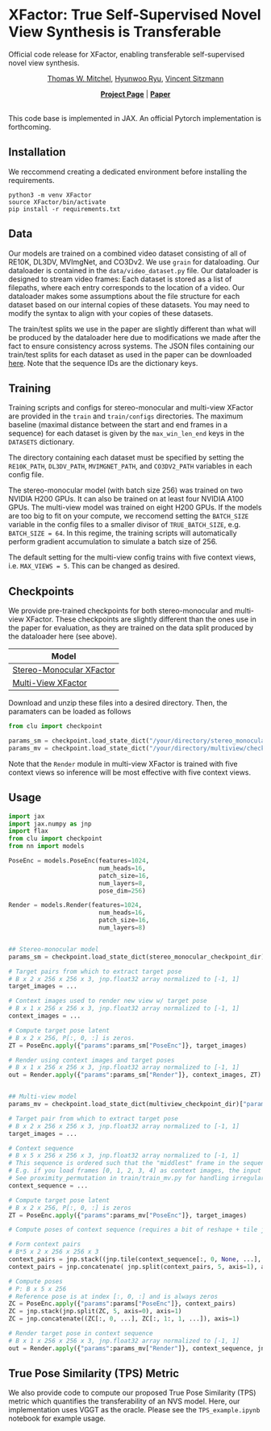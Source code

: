 # XFactor: True Self-Supervised Novel View Synthesis is Transferable 
Official code release for XFactor, enabling transferable self-supervised novel view synthesis.


<p align="center">  
    <a href="https://www.mitchel.computer/">Thomas W. Mitchel</a>,
    <a href="https://sites.google.com/view/hyunwooryu">Hyunwoo Ryu</a>,
    <a href="https://www.vincentsitzmann.com/">Vincent Sitzmann</a>
</p>


</div>


<div align="center">
    <a href="https://www.mitchel.computer/xfactor/"><strong>Project Page</strong></a> |
    <a href="http://arxiv.org/abs/2510.13063"><strong>Paper</strong></a> 
</div>

<br>

This code base is implemented in JAX. An official Pytorch implementation is forthcoming. 
## Installation
We reccommend creating a dedicated environment before installing the requirements.
```
python3 -m venv XFactor
source XFactor/bin/activate
pip install -r requirements.txt
```

## Data 
Our models are trained on a combined video dataset consisting of all of RE10K, DL3DV, MVImgNet, and CO3Dv2. We use `grain` for dataloading. Our dataloader is contained in the `data/video_dataset.py` file. Our dataloader is designed to stream video frames: Each dataset is stored as a list of filepaths, where each entry corresponds to the location of a video. Our dataloader makes some assumptions about the file structure for each dataset based on our internal copies of these datasets. You may need to modify the syntax to align with your copies of these datasets. 

The train/test splits we use in the paper are slightly different than what will be produced by the dataloader here due to modifications we made after the fact to ensure consistency across systems.  The JSON files containing our train/test splits for each dataset as used in the paper can be downloaded [here](https://www.dropbox.com/scl/fi/q6qnmd7b7816suprbv8d7/paper_splits.zip?rlkey=y40aqidrw09tbkpxu0n02rh3v&st=o6u5s90x&dl=0).  Note that the sequence IDs are the dictionary keys.  

## Training
Training scripts and configs for stereo-monocular and multi-view XFactor are provided in the `train` and `train/configs` directories. The maximum baseline (maximal distance between the start and end frames in a sequence) for each dataset is given by the `max_win_len_end` keys in the `DATASETS` dictionary.  

The directory containing each dataset must be specified by setting the `RE10K_PATH`, `DL3DV_PATH`, `MVIMGNET_PATH`, and `CO3DV2_PATH` variables in each config file. 

The stereo-monocular model (with batch size 256) was trained on two NVIDIA H200 GPUs. It can also be trained on at least four NVIDIA A100 GPUs. The multi-view model was trained on eight H200 GPUs. If the models are too big to fit on your compute, we reccomend setting the `BATCH_SIZE` variable in the config files to a smaller divisor of `TRUE_BATCH_SIZE`, e.g. `BATCH_SIZE = 64`. In this regime, the training scripts will automatically perform gradient accumulation to simulate a batch size of 256. 

The default setting for the multi-view config trains with five context views, i.e. `MAX_VIEWS = 5`. This can be changed as desired. 

## Checkpoints 
We provide pre-trained checkpoints for both stereo-monocular and multi-view XFactor. These checkpoints are slightly different than the ones use in the paper for evaluation, as they are trained on the data split produced by the dataloader here (see above). 

| Model | 
| ----- | 
| [Stereo-Monocular XFactor](https://www.dropbox.com/scl/fi/4cuw2esx0ofjgpqj4cbiz/stereo_monocular.zip?rlkey=ixdaaqzae9heh0i2tc4wxvz24&st=qanaz3d1&dl=0) | 
| [Multi-View XFactor](https://www.dropbox.com/scl/fi/3qkm7knlkznfajg4w75i5/multiview.zip?rlkey=lsk7islgffgaa2dxwshfvpxqc&st=zg6cexiv&dl=0) | 

Download and unzip these files into a desired directory. Then, the paramaters can be loaded as follows
```python
from clu import checkpoint

params_sm = checkpoint.load_state_dict("/your/directory/stereo_monocular/checkpoints-0")["params"]
params_mv = checkpoint.load_state_dict("/your/directory/multiview/checkpoints-0")["params"]
```

Note that the `Render` module in multi-view XFactor is trained with five context views so inference will be most effective with five context views.

## Usage 

```python
import jax
import jax.numpy as jnp
import flax 
from clu import checkpoint
from nn import models

PoseEnc = models.PoseEnc(features=1024,
                         num_heads=16,
                         patch_size=16,
                         num_layers=8,
                         pose_dim=256)

Render = models.Render(features=1024,
                         num_heads=16,
                         patch_size=16,
                         num_layers=8)


## Stereo-monocular model
params_sm = checkpoint.load_state_dict(stereo_monocular_checkpoint_dir)["params"]

# Target pairs from which to extract target pose
# B x 2 x 256 x 256 x 3, jnp.float32 array normalized to [-1, 1]
target_images = ...

# Context images used to render new view w/ target pose 
# B x 1 x 256 x 256 x 3, jnp.float32 array normalized to [-1, 1]
context_images = ...

# Compute target pose latent
# B x 2 x 256, P[:, 0, :] is zeros.
ZT = PoseEnc.apply({"params":params_sm["PoseEnc"]}, target_images)

# Render using context images and target poses
# B x 1 x 256 x 256 x 3, jnp.float32 array normalized to [-1, 1]
out = Render.apply({"params":params_sm["Render"]}, context_images, ZT)


## Multi-view model
params_mv = checkpoint.load_state_dict(multiview_checkpoint_dir)["params"]

# Target pair from which to extract target pose
# B x 2 x 256 x 256 x 3, jnp.float32 array normalized to [-1, 1]
target_images = ...

# Context sequence
# B x 5 x 256 x 256 x 3, jnp.float32 array normalized to [-1, 1]
# This sequence is ordered such that the "middlest" frame in the sequence is the reference image and has index [:, 0, ...]
# E.g. if you load frames [0, 1, 2, 3, 4] as context images, the input context sequence should be ordered [2, 0, 1, 3, 4]
# See proximity_permutation in train/train_mv.py for handling irregular spacing
context_sequence = ...

# Compute target pose latent
# B x 2 x 256, P[:, 0, :] is zeros
ZT = PoseEnc.apply({"params":params_mv["PoseEnc"]}, target_images)

# Compute poses of context sequence (requires a bit of reshape + tile jiu jitsu if you want to vectorize it)

# Form context pairs
# B*5 x 2 x 256 x 256 x 3
context_pairs = jnp.stack((jnp.tile(context_sequence[:, 0, None, ...], (1, 5, 1, 1, 1)), context_sequence[:, 1:, ...]), axis=2)
context_pairs = jnp.concatenate( jnp.split(context_pairs, 5, axis=1), axis=0)[:, 0, ...]

# Compute poses
# P: B x 5 x 256
# Reference pose is at index [:, 0, :] and is always zeros
ZC = PoseEnc.apply({"params":params["PoseEnc"]}, context_pairs)
ZC = jnp.stack(jnp.split(ZC, 5, axis=0), axis=1)
ZC = jnp.concatenate((ZC[:, 0, ...], ZC[:, 1:, 1, ...]), axis=1)

# Render target pose in context sequence
# B x 1 x 256 x 256 x 3, jnp.float32 array normalized to [-1, 1]
out = Render.apply({"params":params_mv["Render"]}, context_sequence, jnp.concatenate((ZC, ZT[:, 1, None, ...]), axis=1))
```

## True Pose Similarity (TPS) Metric 
We also provide code to compute our proposed True Pose Similarity (TPS) metric which quantifies the transferability of an NVS model. Here, our implementation uses VGGT as the oracle. Please see the `TPS_example.ipynb` notebook for example usage.

 
